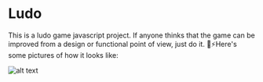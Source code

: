 # Ludo
This is a ludo game javascript project. If anyone thinks that the game can be improved from a design or functional point of view, just do it. 💪⚡️Here's some pictures of how it looks like:

![alt text]()
